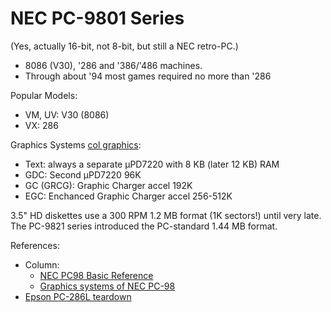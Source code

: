 NEC PC-9801 Series
==================

(Yes, actually 16-bit, not 8-bit, but still a NEC retro-PC.)

- 8086 (V30), '286 and '386/'486 machines.
- Through about '94 most games required no more than '286

Popular Models:
- VM, UV: V30 (8086)
- VX: 286

Graphics Systems [col graphics]:
- Text: always a separate μPD7220 with 8 KB (later 12 KB) RAM
- GDC: Second μPD7220 96K
- GC (GRCG): Graphic Charger accel 192K
- EGC: Enchanced Graphic Charger accel 256-512K

3.5" HD diskettes use a 300 RPM 1.2 MB format (1K sectors!) until very late.
The PC-9821 series introduced the PC-standard 1.44 MB format.

References:
- Column:
  - [NEC PC98 Basic Reference][col index]
  - [Graphics systems of NEC PC-98][col graphics]
- [Epson PC-286L teardown][td286l]



<!-------------------------------------------------------------------->
[col index]: https://radioc.web.fc2.com/column/pc98bas/index_en.htm
[col graphics]: http://radioc.web.fc2.com/column/pc98bas/pc98disphw_en.htm
[td286l]: http://www.faithrives.com/tips/stocks/tips0004.html
